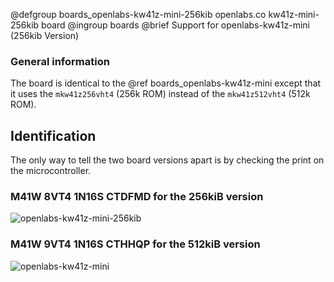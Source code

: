 @defgroup    boards_openlabs-kw41z-mini-256kib openlabs.co kw41z-mini-256kib board
@ingroup     boards
@brief       Support for openlabs-kw41z-mini (256kib Version)

### General information

The board is identical to the @ref boards_openlabs-kw41z-mini except that it uses the
`mkw41z256vht4` (256k ROM) instead of the `mkw41z512vht4` (512k ROM).

## Identification

The only way to tell the two board versions apart is by checking the print on the
microcontroller.

### M41W 8VT4 1N16S CTDFMD for the 256kiB version
![openlabs-kw41z-mini-256kib](https://user-images.githubusercontent.com/1301112/75628764-7578b880-5bdc-11ea-9d45-28f37a23fa68.jpg)

### M41W 9VT4 1N16S CTHHQP for the 512kiB version
![openlabs-kw41z-mini](https://user-images.githubusercontent.com/1301112/75628762-74478b80-5bdc-11ea-83ca-277e263867f6.jpg)
